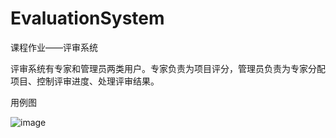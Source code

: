 # EvaluationSystem
课程作业——评审系统

评审系统有专家和管理员两类用户。专家负责为项目评分，管理员负责为专家分配项目、控制评审进度、处理评审结果。

用例图

![image](https://user-images.githubusercontent.com/43638528/134185262-c1b770a2-04fa-4330-a7bf-9a03359fbf74.png)
